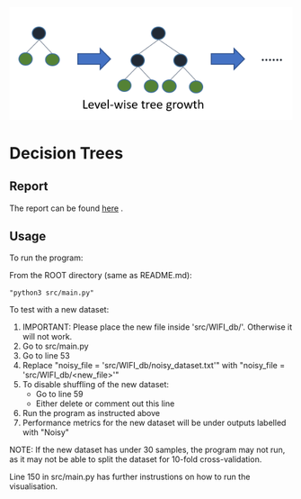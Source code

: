 <div align="center">
  <img src="decision.png">
  <br>
</div>

# Decision Trees

Report
------

The report can be found  <a href="Report.pdf">here</a> .

Usage
-----

To run the program:

From the ROOT directory (same as README.md):

    "python3 src/main.py"

To test with a new dataset:
1. IMPORTANT: Please place the new file inside 'src/WIFI_db/'. Otherwise it will not work.
2. Go to src/main.py
3. Go to line 53
4. Replace "noisy_file = 'src/WIFI_db/noisy_dataset.txt'"
      with "noisy_file = 'src/WIFI_db/<new_file>'"
5. To disable shuffling of the new dataset:
      - Go to line 59
      - Either delete or comment out this line
6. Run the program as instructed above
7. Performance metrics for the new dataset will be under outputs labelled with "Noisy"

NOTE: If the new dataset has under 30 samples, the program may not run, as it may not be able to split the dataset for 10-fold cross-validation.

Line 150 in src/main.py has further instrustions on how to run the visualisation.
